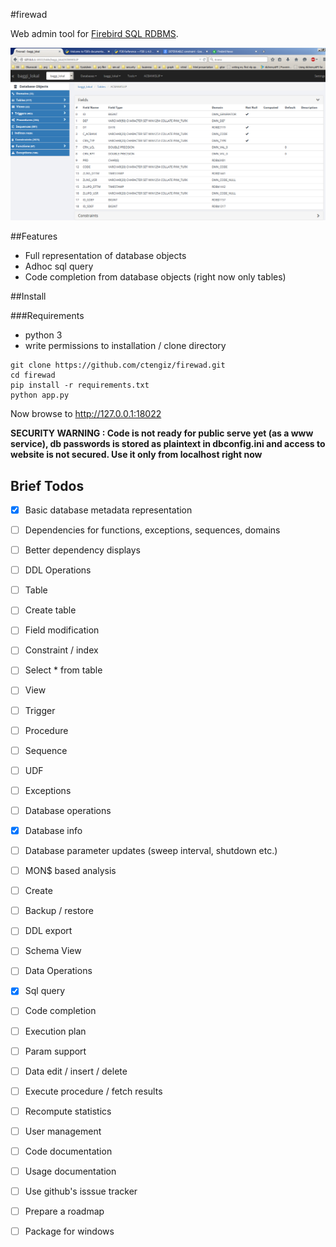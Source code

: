 #firewad

Web admin tool for [Firebird SQL RDBMS](http://firebirdsql.org/).
 
![](https://github.com/ctengiz/firewad/blob/master/docs/screenshot.png)

##Features

* Full representation of database objects
* Adhoc sql query
* Code completion from database objects (right now only tables)

##Install

###Requirements

* python 3
* write permissions to installation / clone directory

```
git clone https://github.com/ctengiz/firewad.git
cd firewad
pip install -r requirements.txt
python app.py
```

Now browse to http://127.0.0.1:18022

**SECURITY WARNING : Code is not ready for public serve yet (as a www service), db passwords is stored as plaintext in dbconfig.ini and access
to website is not secured. Use it only from localhost right now**


## Brief Todos

- [x] Basic database metadata representation
 - [ ] Dependencies for functions, exceptions, sequences, domains
 - [ ] Better dependency displays
- [ ] DDL Operations
 - [ ] Table
  - [ ] Create table
  - [ ] Field modification
  - [ ] Constraint / index  
  - [ ] Select * from table
 - [ ] View
 - [ ] Trigger
 - [ ] Procedure
 - [ ] Sequence
 - [ ] UDF
 - [ ] Exceptions
- [ ] Database operations
 - [x] Database info
 - [ ] Database parameter updates (sweep interval, shutdown etc.)
 - [ ] MON$ based analysis
 - [ ] Create
 - [ ] Backup / restore
 - [ ] DDL export
 - [ ] Schema View
- [ ] Data Operations
 - [x] Sql query
  - [ ] Code completion
  - [ ] Execution plan
  - [ ] Param support
 - [ ] Data edit / insert / delete
 - [ ] Execute procedure / fetch results
 - [ ] Recompute statistics
- [ ] User management
- [ ] Code documentation
- [ ] Usage documentation
- [ ] Use github's isssue tracker
- [ ] Prepare a roadmap
- [ ] Package for windows
 
 

